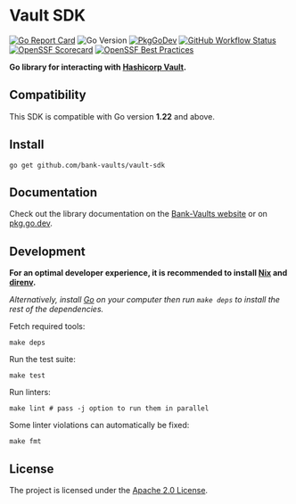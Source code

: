 # Vault SDK

[![Go Report Card](https://goreportcard.com/badge/github.com/bank-vaults/vault-sdk?style=flat-square)](https://goreportcard.com/report/github.com/bank-vaults/vault-sdk)
![Go Version](https://img.shields.io/badge/go%20version-%3E=1.19-61CFDD.svg?style=flat-square)
[![PkgGoDev](https://pkg.go.dev/badge/mod/github.com/bank-vaults/vault-sdk)](https://pkg.go.dev/mod/github.com/bank-vaults/vault-sdk)
[![GitHub Workflow Status](https://img.shields.io/github/actions/workflow/status/bank-vaults/vault-sdk/ci.yaml?branch=main&style=flat-square)](https://github.com/bank-vaults/vault-sdk/actions/workflows/ci.yaml?query=workflow%3ACI)
[![OpenSSF Scorecard](https://api.securityscorecards.dev/projects/github.com/bank-vaults/vault-sdk/badge?style=flat-square)](https://api.securityscorecards.dev/projects/github.com/bank-vaults/vault-sdk)
[![OpenSSF Best Practices](https://www.bestpractices.dev/projects/8048/badge)](https://www.bestpractices.dev/projects/8048)

**Go library for interacting with [Hashicorp Vault](https://www.vaultproject.io/).**

## Compatibility

This SDK is compatible with Go version **1.22** and above.

## Install

```shell
go get github.com/bank-vaults/vault-sdk
```

## Documentation

Check out the library documentation on the [Bank-Vaults website](https://bank-vaults.dev/docs/go-library/) or on [pkg.go.dev](https://pkg.go.dev/mod/github.com/bank-vaults/vault-sdk).

## Development

**For an optimal developer experience, it is recommended to install [Nix](https://nixos.org/download.html) and [direnv](https://direnv.net/docs/installation.html).**

_Alternatively, install [Go](https://go.dev/dl/) on your computer then run `make deps` to install the rest of the dependencies._

Fetch required tools:

```shell
make deps
```

Run the test suite:

```shell
make test
```

Run linters:

```shell
make lint # pass -j option to run them in parallel
```

Some linter violations can automatically be fixed:

```shell
make fmt
```

## License

The project is licensed under the [Apache 2.0 License](LICENSE).
